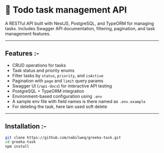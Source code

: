 # 📝 Todo task management API

A RESTful API built with NestJS, PostgreSQL, and TypeORM for managing tasks. Includes Swagger API documentation, filtering, pagination, and task management features.

---

## Features :-

- CRUD operations for tasks
- Task status and priority enums
- Filter tasks by `status`, `priority`, and `isActive`
- Pagination with `page` and `limit` query params
- Swagger UI (`/api-docs`) for interactive API testing
- PostgreSQL + TypeORM integration
- Environment-based configuration using `.env`
- A sample env file with field names is there named as `.env.example`
- For deleting the task, here Iam used soft delete

---

## Installation :-

```bash
git clone https://github.com/nabilweq/greeka-task.git
cd greeka-task
npm install

